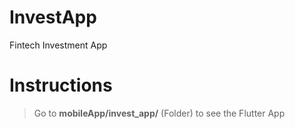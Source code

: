 # InvestApp
Fintech Investment App
# Instructions 
> Go to **mobileApp/invest_app/** (Folder) to see the Flutter App

